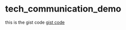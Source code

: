 # tech_communication_demo


this is the gist code [gist code](https://gist.github.com/ahmedeasa/c063a77512a478aabe586b88e875d9fb)
